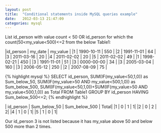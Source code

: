 ```yaml
---
layout: post
title:  "Conditional statements inside MySQL queries example"
date:   2012-03-13 21:47:09
categories: mysql
---
```

List id_person with value count < 50 OR id_person for which the  count(50<my_value<500)<=2 from the below Table1:

|id_person |  my_date | my_value |
|1 |  1990-10-11 | 550 | 
|2 |  1991-11-01 | 64  |
|3 |  2011-03-16 | 20  |
|4 |  2011-02-02 | 20  |
|5 |  2011-02-02 | 49  |
|1 |  1998-02-21 | 450 |
|3 |  1991-11-01 | 51  |
|3 |  0000-00-00 | 34  |
|3 |  2005-03-04 | 160 |
|3 |  2006-05-12 | 250 |
|2 |  2007-08-09 | 75  |

{% highlight mysql %}
SELECT id_person, SUM(IF(my_value<50,1,0)) as Sum_below_50,
        SUM(IF(my_value>50 AND 
        my_value<500,1,0)) as Sum_below_500, 
        SUM(IF(my_value<50,1,0))+SUM(IF(my_value>50 AND
        my_value<500,1,0)) as Total 
FROM Table1 
GROUP BY id_person HAVING Sum_below_500<=2;
{% endhighlight %}

| id_person |  Sum_below_50 |   Sum_below_500 |  Total|
|1 |  0 |  1 |  1|
|2 |  0 |  2 |  2|
|4 |  1 |  0 |  1|
|5 |  1 |  0 |  1|

Our id_person 3 is not listed because it has my_value above 50 and below 500 more than 2 times.
